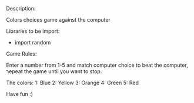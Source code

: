 Description:

Colors choices game against the computer

Libraries to be import:
 - import random

Game Rules:

Enter a number from 1-5 and match computer choice to beat the computer, רepeat the game until you want to stop.

The colors:
  1: Blue
  2: Yellow
  3: Orange
  4: Green
  5: Red

Have fun :)

